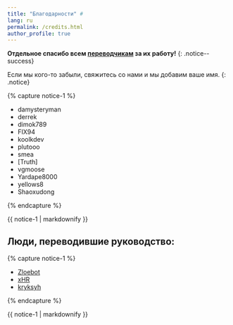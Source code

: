 ```yaml
---
title: "Благодарности" #
lang: ru
permalink: /credits.html
author_profile: true
---
```



**Отдельное спасибо всем [переводчикам](http://translate.wiiu.guide) за их работу!**
{: .notice--success}

Если мы кого-то забыли, свяжитесь со нами и мы добавим ваше имя.
{: .notice}

{% capture notice-1 %}

+ damysteryman
+ derrek
+ dimok789
+ FIX94
+ koolkdev
+ plutooo
+ smea
+ [Truth]
+ vgmoose
+ Yardape8000
+ yellows8
+ Shaoxudong

{% endcapture %}

<div class="notice--info">{{ notice-1 | markdownify }}</div>


## Люди, переводившие руководство:     

{% capture notice-1 %}
	
+ [Zloebot](https://crowdin.com/profile/Aibot)   
+ [xHR](https://crowdin.com/profile/rashevskyv)   
+ [kryksyh](https://crowdin.com/profile/kryksyh)   

{% endcapture %}

<div class="notice--info">{{ notice-1 | markdownify }}</div>